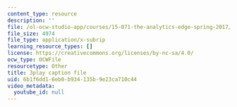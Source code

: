 ```yaml
---
content_type: resource
description: ''
file: /ol-ocw-studio-app/courses/15-071-the-analytics-edge-spring-2017/6b1f6dd16eb0b934135b9e23ca710c44_suHTm7R7kfQ.srt
file_size: 4974
file_type: application/x-subrip
learning_resource_types: []
license: https://creativecommons.org/licenses/by-nc-sa/4.0/
ocw_type: OCWFile
resourcetype: Other
title: 3play caption file
uid: 6b1f6dd1-6eb0-b934-135b-9e23ca710c44
video_metadata:
  youtube_id: null
---
```

